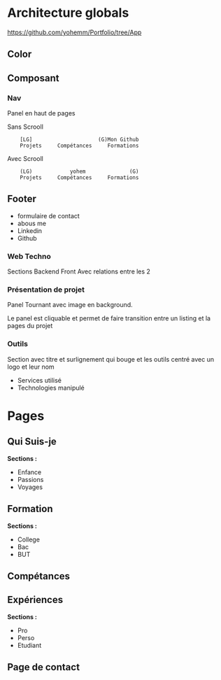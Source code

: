 # Architecture globals

https://github.com/yohemm/Portfolio/tree/App

## Color

## Composant

### Nav

Panel en haut de pages

Sans Scrooll

        [LG]                     (G)Mon Github
        Projets     Compétances     Formations

Avec Scrooll

        (LG)            yohem              (G)
        Projets     Compétances     Formations

## Footer

- formulaire de contact
- abous me
- Linkedin
- Github

### Web Techno

Sections Backend Front Avec relations entre les 2

### Présentation de projet

Panel Tournant avec image en background.

Le panel est cliquable et permet de faire transition entre un listing et la pages du projet

### Outils

Section avec titre et surlignement qui bouge et les outils centré avec un logo et leur nom

- Services utilisé
- Technologies manipulé

# Pages

## Qui Suis-je

**Sections :**

- Enfance
- Passions
- Voyages

## Formation

**Sections :**

- College
- Bac
- BUT

## Compétances

## Expériences

**Sections :**

- Pro
- Perso
- Etudiant

## Page de contact
